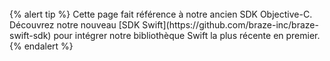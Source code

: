 <br>
{% alert tip %}
Cette page fait référence à notre ancien SDK Objective-C. Découvrez notre nouveau [SDK Swift](https://github.com/braze-inc/braze-swift-sdk) pour intégrer notre bibliothèque Swift la plus récente en premier.
{% endalert %}
